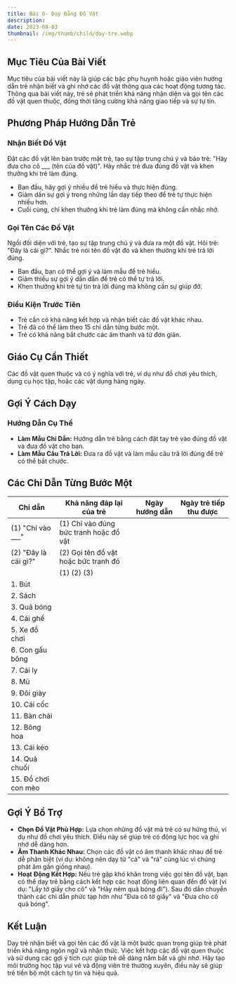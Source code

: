 ```yaml
---
title: Bài 8- Dạy Bằng Đồ Vật
description: 
date: 2023-08-03
thumbnail: /img/thumb/child/day-tre.webp
---
```



## Mục Tiêu Của Bài Viết

Mục tiêu của bài viết này là giúp các bậc phụ huynh hoặc giáo viên hướng dẫn trẻ nhận biết và ghi nhớ các đồ vật thông qua các hoạt động tương tác. Thông qua bài viết này, trẻ sẽ phát triển khả năng nhận diện và gọi tên các đồ vật quen thuộc, đồng thời tăng cường khả năng giao tiếp và sự tự tin.

## Phương Pháp Hướng Dẫn Trẻ

### Nhận Biết Đồ Vật

Đặt các đồ vật lên bàn trước mặt trẻ, tạo sự tập trung chú ý và bảo trẻ: "Hãy đưa cho cô ___ (tên của đồ vật)". Hãy nhắc trẻ đưa đúng đồ vật và khen thưởng khi trẻ làm đúng.

- Ban đầu, hãy gợi ý nhiều để trẻ hiểu và thực hiện đúng.
- Giảm dần sự gợi ý trong những lần dạy tiếp theo để trẻ tự thực hiện nhiều hơn.
- Cuối cùng, chỉ khen thưởng khi trẻ làm đúng mà không cần nhắc nhở.

### Gọi Tên Các Đồ Vật

Ngồi đối diện với trẻ, tạo sự tập trung chú ý và đưa ra một đồ vật. Hỏi trẻ: "Đây là cái gì?". Nhắc trẻ nói tên đồ vật đó và khen thưởng khi trẻ trả lời đúng.

- Ban đầu, bạn có thể gợi ý và làm mẫu để trẻ hiểu.
- Giảm thiểu sự gợi ý dần dần để trẻ có thể tự trả lời.
- Khen thưởng khi trẻ tự tin trả lời đúng mà không cần sự giúp đỡ.

### Điều Kiện Trước Tiên

- Trẻ cần có khả năng kết hợp và nhận biết các đồ vật khác nhau.
- Trẻ đã có thể làm theo 15 chỉ dẫn từng bước một.
- Trẻ có khả năng bắt chước các âm thanh và từ đơn giản.

## Giáo Cụ Cần Thiết

Các đồ vật quen thuộc và có ý nghĩa với trẻ, ví dụ như đồ chơi yêu thích, dụng cụ học tập, hoặc các vật dụng hàng ngày.

## Gợi Ý Cách Dạy

### Hướng Dẫn Cụ Thể

- **Làm Mẫu Chỉ Dẫn:** Hướng dẫn trẻ bằng cách đặt tay trẻ vào đúng đồ vật và đưa đồ vật cho bạn.
- **Làm Mẫu Câu Trả Lời:** Đưa ra đồ vật và làm mẫu câu trả lời đúng để trẻ có thể bắt chước.

## Các Chỉ Dẫn Từng Bước Một

| Chỉ dẫn                 | Khả năng đáp lại của trẻ                                           | Ngày hướng dẫn | Ngày trẻ tiếp thu được |
|-------------------------|---------------------------------------------------------------------|----------------|--------------------------|
| (1) "Chỉ vào ___"       | (1) Chỉ vào đúng bức tranh hoặc đồ vật                             |                |                          |
| (2) "Đây là cái gì?"    | (2) Gọi tên đồ vật hoặc bức tranh đó                               |                |                          |
|                         | (1) (2) (3)                                                        |                |                          |
| 1. Bút                   |                                                                     |                |                          |
| 2. Sách                 |                                                                     |                |                          |
| 3. Quả bóng             |                                                                     |                |                          |
| 4. Cái ghế              |                                                                     |                |                          |
| 5. Xe đồ chơi           |                                                                     |                |                          |
| 6. Con gấu bông         |                                                                     |                |                          |
| 7. Cái ly                |                                                                     |                |                          |
| 8. Mũ                   |                                                                     |                |                          |
| 9. Đôi giày             |                                                                     |                |                          |
| 10. Cái cốc             |                                                                     |                |                          |
| 11. Bàn chải            |                                                                     |                |                          |
| 12. Bông hoa            |                                                                     |                |                          |
| 13. Cái kéo             |                                                                     |                |                          |
| 14. Quả chuối           |                                                                     |                |                          |
| 15. Đồ chơi con mèo     |                                                                     |                |                          |

## Gợi Ý Bổ Trợ

- **Chọn Đồ Vật Phù Hợp:** Lựa chọn những đồ vật mà trẻ có sự hứng thú, ví dụ như đồ chơi yêu thích. Điều này sẽ giúp trẻ có động lực học và ghi nhớ dễ dàng hơn.
- **Âm Thanh Khác Nhau:** Chọn các đồ vật có âm thanh khác nhau để trẻ dễ phân biệt (ví dụ: không nên dạy từ "cá" và "rá" cùng lúc vì chúng phát âm gần giống nhau).
- **Hoạt Động Kết Hợp:** Nếu trẻ gặp khó khăn trong việc gọi tên đồ vật, bạn có thể dạy trẻ bằng cách kết hợp các hoạt động liên quan đến đồ vật (ví dụ: "Lấy tờ giấy cho cô" và "Hãy ném quả bóng đi"). Sau đó dần chuyển thành các chỉ dẫn phức tạp hơn như "Đưa cô tờ giấy" và "Đưa cho cô quả bóng".

## Kết Luận

Dạy trẻ nhận biết và gọi tên các đồ vật là một bước quan trọng giúp trẻ phát triển khả năng ngôn ngữ và nhận thức. Việc kết hợp các đồ vật quen thuộc và sử dụng các gợi ý tích cực giúp trẻ dễ dàng nắm bắt và ghi nhớ. Hãy tạo môi trường học tập vui vẻ và động viên trẻ thường xuyên, điều này sẽ giúp trẻ tiến bộ một cách tự tin và hiệu quả.

